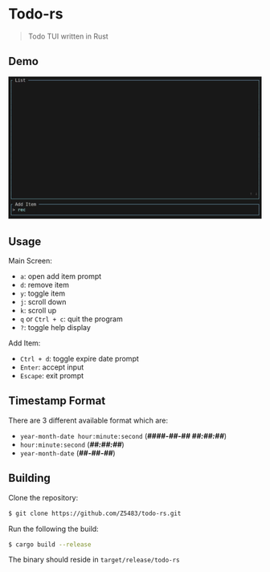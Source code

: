 # Todo-rs

> Todo TUI written in Rust

## Demo

![](./assets/demo.gif)

## Usage

Main Screen:
- `a`: open add item prompt
- `d`: remove item
- `y`: toggle item
- `j`: scroll down
- `k`: scroll up
- `q` or `Ctrl + c`: quit the program
- `?`: toggle help display

Add Item:
- `Ctrl + d`: toggle expire date prompt
- `Enter`: accept input
- `Escape`: exit prompt

## Timestamp Format

There are 3 different available format which are:

- `year-month-date hour:minute:second` (***####-##-## ##:##:##***)
- `hour:minute:second` (***##:##:##***)
- `year-month-date` (***##-##-##***)

## Building

Clone the repository:

``` sh
$ git clone https://github.com/Z5483/todo-rs.git
```

Run the following the build:

``` sh
$ cargo build --release
```

The binary should reside in `target/release/todo-rs`
